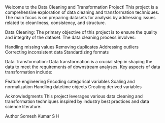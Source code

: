 Welcome to the Data Cleaning and Transformation Project! This project is a comprehensive exploration of data cleaning and transformation techniques. The main focus is on preparing datasets for analysis by addressing issues related to cleanliness, consistency, and structure.

Data Cleaning:
The primary objective of this project is to ensure the quality and integrity of the dataset. The data cleaning process involves:

Handling missing values
Removing duplicates
Addressing outliers
Correcting inconsistent data
Standardizing formats

Data Transformation:
Data transformation is a crucial step in shaping the data to meet the requirements of downstream analyses. Key aspects of data transformation include:

Feature engineering
Encoding categorical variables
Scaling and normalization
Handling datetime objects
Creating derived variables

Acknowledgments
This project leverages various data cleaning and transformation techniques inspired by industry best practices and data science literature.

Author
Somesh Kumar S H
